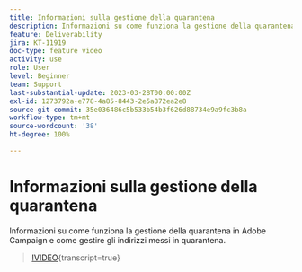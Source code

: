 ```yaml
---
title: Informazioni sulla gestione della quarantena
description: Informazioni su come funziona la gestione della quarantena in Adobe Campaign e come gestire gli indirizzi messi in quarantena.
feature: Deliverability
jira: KT-11919
doc-type: feature video
activity: use
role: User
level: Beginner
team: Support
last-substantial-update: 2023-03-28T00:00:00Z
exl-id: 1273792a-e778-4a85-8443-2e5a872ea2e8
source-git-commit: 35e036486c5b533b54b3f626d88734e9a9fc3b8a
workflow-type: tm+mt
source-wordcount: '38'
ht-degree: 100%

---
```


# Informazioni sulla gestione della quarantena

Informazioni su come funziona la gestione della quarantena in Adobe Campaign e come gestire gli indirizzi messi in quarantena.

>[!VIDEO](https://video.tv.adobe.com/v/3415818?quality=12&learn=on){transcript=true}
